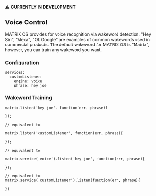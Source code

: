 ⚠️ **CURRENTLY IN DEVELOPMENT**

## Voice Control

MATRIX OS provides for voice recognition via wakeword detection. "Hey Siri", "Alexa", "Ok Google" are examples of common wakewords used in commercial products. The default wakeword for MATRIX OS is "Matrix", however, you can train any wakeword you want.

### Configuration 
```
services:
  customListener:
    engine: voice
    phrase: hey joe
```

### Wakeword Training
```
matrix.listen('hey joe', function(err, phrase){

});

// equivalent to

matrix.listen('customListener', function(err, phrase){

});

// equivalent to

matrix.service('voice').listen('hey joe', function(err, phrase){

});

// equivalent to 
matrix.service('customListener').listen(function(err, phrase){

})
``` 

